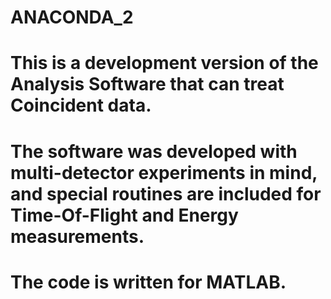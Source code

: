 # ANACONDA_2
# This is a development version of the Analysis Software that can treat Coincident data.
# The software was developed with multi-detector experiments in mind, and special routines are included for Time-Of-Flight and Energy measurements. 
# The code is written for MATLAB.

